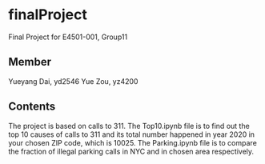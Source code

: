 # finalProject
Final Project for E4501-001, Group11

## Member
Yueyang Dai, yd2546
Yue Zou, yz4200

## Contents
The project is based on calls to 311.
The Top10.ipynb file is to find out the top 10 causes of calls to 311 and its total number happened in year 2020 in your chosen ZIP code, which is 10025.
The Parking.ipynb file is to compare the fraction of illegal parking calls in NYC and in chosen area respectively.

